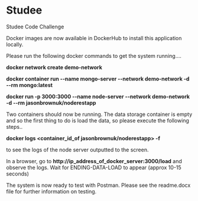 # Studee
Studee Code Challenge

Docker images are now available in DockerHub to install this application locally. 

Please run the following docker commands to get the system running….

**docker network create demo-network**

**docker container run --name mongo-server --network demo-network -d --rm mongo:latest**

**docker run -p 3000:3000 --name node-server --network demo-network -d --rm jasonbrownuk/noderestapp**

Two containers should now be running. The data storage container is empty and so the first thing to do is load the data, so please execute the following steps..

**docker logs <container_id_of jasonbrownuk/noderestapp> -f** 

to see the logs of the node server outputted to the screen.

In a browser, go to **http://ip_address_of_docker_server:3000/load** and observe the logs. Wait for ENDING-DATA-LOAD to appear (approx 10-15 seconds)

The system is now ready to test with Postman. Please see the readme.docx file for further information on testing.
